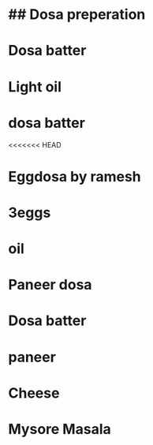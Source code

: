 # ## Dosa preperation

# Dosa batter
# Light oil

# dosa batter
<<<<<<< HEAD
# Eggdosa by ramesh
# 3eggs
# oil

# Paneer dosa
# Dosa batter
# paneer
# Cheese
# Mysore Masala
